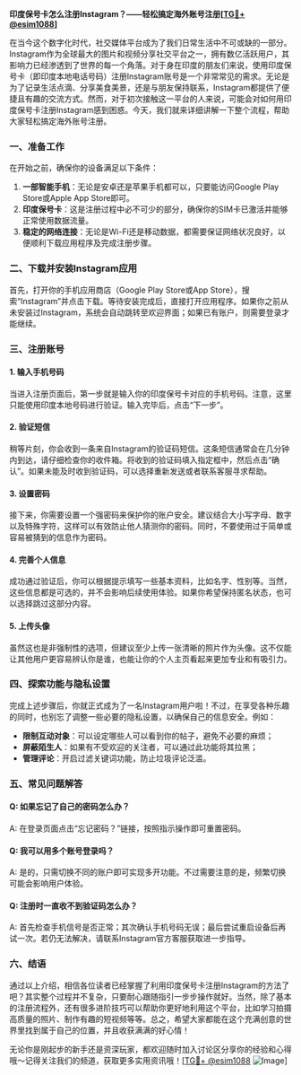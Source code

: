 **印度保号卡怎么注册Instagram？——轻松搞定海外账号注册[[TG💪+ @esim1088](https://t.me/s/esim1088)]**

在当今这个数字化时代，社交媒体平台成为了我们日常生活中不可或缺的一部分。Instagram作为全球最大的图片和视频分享社交平台之一，拥有数亿活跃用户，其影响力已经渗透到了世界的每一个角落。对于身在印度的朋友们来说，使用印度保号卡（即印度本地电话号码）注册Instagram账号是一个非常常见的需求。无论是为了记录生活点滴、分享美食美景，还是与朋友保持联系，Instagram都提供了便捷且有趣的交流方式。然而，对于初次接触这一平台的人来说，可能会对如何用印度保号卡注册Instagram感到困惑。今天，我们就来详细讲解一下整个流程，帮助大家轻松搞定海外账号注册。

### 一、准备工作

在开始之前，确保你的设备满足以下条件：

1. **一部智能手机**：无论是安卓还是苹果手机都可以，只要能访问Google Play Store或Apple App Store即可。
2. **印度保号卡**：这是注册过程中必不可少的部分，确保你的SIM卡已激活并能够正常使用数据流量。
3. **稳定的网络连接**：无论是Wi-Fi还是移动数据，都需要保证网络状况良好，以便顺利下载应用程序及完成注册步骤。

### 二、下载并安装Instagram应用

首先，打开你的手机应用商店（Google Play Store或App Store），搜索“Instagram”并点击下载。等待安装完成后，直接打开应用程序。如果你之前从未安装过Instagram，系统会自动跳转至欢迎界面；如果已有账户，则需要登录才能继续。

### 三、注册账号

#### 1. 输入手机号码

当进入注册页面后，第一步就是输入你的印度保号卡对应的手机号码。注意，这里只能使用印度本地号码进行验证。输入完毕后，点击“下一步”。

#### 2. 验证短信

稍等片刻，你会收到一条来自Instagram的验证码短信。这条短信通常会在几分钟内到达，请仔细检查你的收件箱。将收到的验证码填入指定框中，然后点击“确认”。如果未能及时收到验证码，可以选择重新发送或者联系客服寻求帮助。

#### 3. 设置密码

接下来，你需要设置一个强密码来保护你的账户安全。建议结合大小写字母、数字以及特殊字符，这样可以有效防止他人猜测你的密码。同时，不要使用过于简单或容易被猜到的信息作为密码。

#### 4. 完善个人信息

成功通过验证后，你可以根据提示填写一些基本资料，比如名字、性别等。当然，这些信息都是可选的，并不会影响后续使用体验。如果你希望保持匿名状态，也可以选择跳过这部分内容。

#### 5. 上传头像

虽然这也是非强制性的选项，但建议至少上传一张清晰的照片作为头像。这不仅能让其他用户更容易辨认你是谁，也能让你的个人主页看起来更加专业和有吸引力。

### 四、探索功能与隐私设置

完成上述步骤后，你就正式成为了一名Instagram用户啦！不过，在享受各种乐趣的同时，也别忘了调整一些必要的隐私设置，以确保自己的信息安全。例如：

- **限制互动对象**：可以设定哪些人可以看到你的帖子，避免不必要的麻烦；
- **屏蔽陌生人**：如果有不受欢迎的关注者，可以通过此功能将其拉黑；
- **管理评论**：开启过滤关键词功能，防止垃圾评论泛滥。

### 五、常见问题解答

#### Q: 如果忘记了自己的密码怎么办？
A: 在登录页面点击“忘记密码？”链接，按照指示操作即可重置密码。

#### Q: 我可以用多个账号登录吗？
A: 是的，只需切换不同的账户即可实现多开功能。不过需要注意的是，频繁切换可能会影响用户体验。

#### Q: 注册时一直收不到验证码怎么办？
A: 首先检查手机信号是否正常；其次确认手机号码无误；最后尝试重启设备后再试一次。若仍无法解决，请联系Instagram官方客服获取进一步指导。

### 六、结语

通过以上介绍，相信各位读者已经掌握了利用印度保号卡注册Instagram的方法了吧？其实整个过程并不复杂，只要耐心跟随指引一步步操作就好。当然，除了基本的注册流程外，还有很多进阶技巧可以帮助你更好地利用这个平台，比如学习拍摄高质量的照片、制作有趣的短视频等等。总之，希望大家都能在这个充满创意的世界里找到属于自己的位置，并且收获满满的好心情！

无论你是刚起步的新手还是资深玩家，都欢迎随时加入讨论区分享你的经验和心得哦～记得关注我们的频道，获取更多实用资讯哦！[[TG💪+ @esim1088](https://t.me/s/esim1088) ![Image](https://i.postimg.cc/4NQfJmqS/Snipaste-2025-05-13-00-14-12.png)]